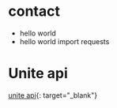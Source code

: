 # contact

* hello world
* hello world
import requests

# Unite api
[unite api](https://uniteapi.dev/){: target="_blank"}